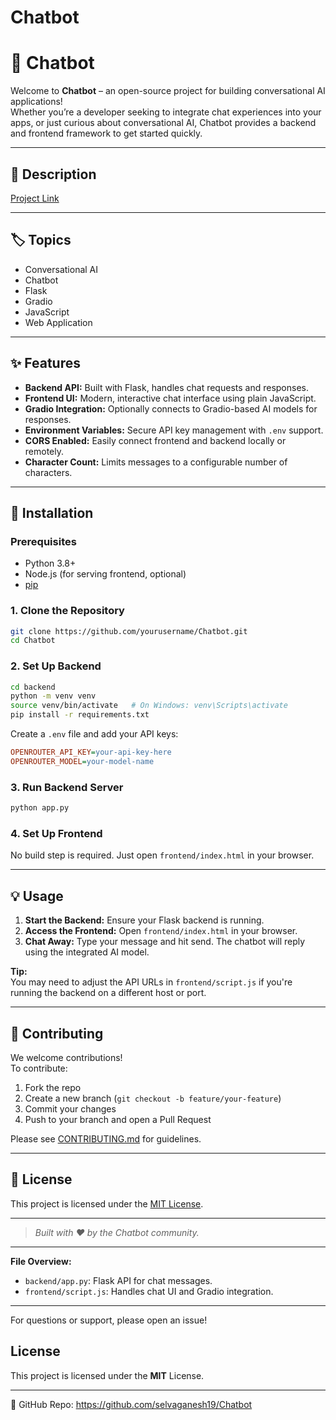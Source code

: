 # Chatbot

# 🤖 Chatbot

Welcome to **Chatbot** – an open-source project for building conversational AI applications!  
Whether you’re a developer seeking to integrate chat experiences into your apps, or just curious about conversational AI, Chatbot provides a backend and frontend framework to get started quickly.

---

## 📄 Description

[Project Link](Link)

---

## 🏷️ Topics

- Conversational AI
- Chatbot
- Flask
- Gradio
- JavaScript
- Web Application

---

## ✨ Features

- **Backend API:** Built with Flask, handles chat requests and responses.
- **Frontend UI:** Modern, interactive chat interface using plain JavaScript.
- **Gradio Integration:** Optionally connects to Gradio-based AI models for responses.
- **Environment Variables:** Secure API key management with `.env` support.
- **CORS Enabled:** Easily connect frontend and backend locally or remotely.
- **Character Count:** Limits messages to a configurable number of characters.

---

## 🚀 Installation

### Prerequisites

- Python 3.8+
- Node.js (for serving frontend, optional)
- [pip](https://pip.pypa.io/en/stable/)

### 1. Clone the Repository

```bash
git clone https://github.com/yourusername/Chatbot.git
cd Chatbot
```

### 2. Set Up Backend

```bash
cd backend
python -m venv venv
source venv/bin/activate   # On Windows: venv\Scripts\activate
pip install -r requirements.txt
```

Create a `.env` file and add your API keys:
```ini
OPENROUTER_API_KEY=your-api-key-here
OPENROUTER_MODEL=your-model-name
```

### 3. Run Backend Server

```bash
python app.py
```

### 4. Set Up Frontend

No build step is required. Just open `frontend/index.html` in your browser.

---

## 💡 Usage

1. **Start the Backend:** Ensure your Flask backend is running.
2. **Access the Frontend:** Open `frontend/index.html` in your browser.
3. **Chat Away:** Type your message and hit send. The chatbot will reply using the integrated AI model.

**Tip:**  
You may need to adjust the API URLs in `frontend/script.js` if you're running the backend on a different host or port.

---

## 🤝 Contributing

We welcome contributions!  
To contribute:

1. Fork the repo
2. Create a new branch (`git checkout -b feature/your-feature`)
3. Commit your changes
4. Push to your branch and open a Pull Request

Please see [CONTRIBUTING.md](CONTRIBUTING.md) for guidelines.

---

## 📜 License

This project is licensed under the [MIT License](LICENSE).

---

> _Built with ❤️ by the Chatbot community._

---

**File Overview:**
- `backend/app.py`: Flask API for chat messages.
- `frontend/script.js`: Handles chat UI and Gradio integration.

---

For questions or support, please open an issue!

## License
This project is licensed under the **MIT** License.

---
🔗 GitHub Repo: https://github.com/selvaganesh19/Chatbot